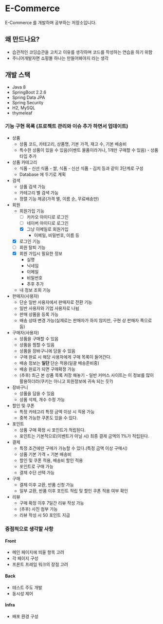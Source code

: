 # E-Commerce

E-Commerce 를 개발하며 공부하는 저장소입니다.

## 왜 만드나요?

- 습관적인 코딩습관을 고치고 이유를 생각하며 코드를 작성하는 연습을 하기 위함
- 주니어개발자면 쇼핑몰 하나는 만들어봐야지 라는 생각

## 개발 스택

- Java 8
- SpringBoot 2.2.6
- Spring Data JPA
- Spring Security
- H2, MySQL
- thymeleaf

### 기능 구현 목록 (프로젝트 관리와 이슈 추가 하면서 업데이트)

- 상품
    - 상품 코드, 카테고리, 상품명, 기본 가격, 재고 수, 기본 배송비
    - 특수한 상품이 있을 수 있음(이벤트 물품이라거나, 1개만 구매할 수 있음) - 상품 타입 추가
- 상품 카테고리
    - 식품 - 신선 식품 - 쌀, 식품 - 신선 식품 - 김치 등과 같이 3단계로 구성
    - Database 에 두기로 계획
- 검색
    - 상품 검색 가능
    - 카테고리 별 검색 가능
    - 정렬 기능 제공(가격 별, 이름 순, 무료배송만)
- 회원
    - 회원가입 기능
        - [ ] 카카오 아이디로 로그인
        - [ ] 네이버 아이디로 로그인
        - [x] 그냥 이메일로 회원가입
            - 이메일, 비밀번호, 이름 등
    - [x] 로그인 기능
    - [ ] 회원 탈퇴 기능
    - [x] 회원 가입시 필요한 정보
        - 실명
        - 닉네임
        - 이메일
        - 비밀번호
        - 추후 추가
    - 내 정보 조회 기능
- 판매자(사용자)
    - 단순 일반 사용자에서 판매자로 전환 기능
    - 일반 사용자와 기업 사용자로 나뉨
    - 판매 상품을 등록 가능
    - 배송 상태 변경 가능(실제로는 판매자가 하지 않지만, 구현 상 판매자 쪽으로 둠)
- 구매자(사용자)
    - 상품을 구매할 수 있음
    - 상품을 찜할 수 있음
    - 상품을 장바구니에 담을 수 있음
    - 구매 완료 시 해당 사용자에게 구매 목록이 들어간다.
    - 배송 정보는 **일단** 단순 적용(일괄 배송준비중)
    - 배송 완료가 되면 구매확정 가능
    - (추후) 최근 본 상품 목록 저장 해놓기 - 일반 커머스 사이트는 이 정보를 많이 활용하더라(쿠키는 아니고 회원정보에 귀속 되는 듯?)
- 장바구니
    - 상품을 담을 수 있음
    - 상품 삭제, 개수 수정 가능
- 할인 및 쿠폰
    - 특정 카테고리 특정 금액 이상 시 적용 가능
    - 중복 가능한 쿠폰도 있을 수 있다.
- 포인트
    - 상품 구매 확정 시 포인트가 적립된다.
    - 포인트는 기본적으로(이벤트가 아닐 시) 최종 결제 금액의 1%가 적립된다.
- 결제
    - 특정 조건에만 구매가 가능할 수 있다.(특정 금액 이상 구매시)
    - 상품 기본 가격 + 기본 배송비
    - 할인 및 쿠폰 적용, 배송비 할인 적용
    - 포인트로 구매 가능
    - 결제 수단 선택 가능
- 구매
    - 결제 이후 교환, 반품 신청 가능
    - 일부 교환, 반품 이후 포인트 적립 및 할인 쿠폰 적용 여부 확인
- 리뷰
    - 구매 확정 이후 7일간 리뷰 작성 가능
    - (추후) 사진 첨부 가능
    - 리뷰 작성 시 50 포인트 지급
    
### 중점적으로 생각할 사항

#### Front

- 메인 페이지에 띄울 항목 고려
- 각 페이지 구성
- 프론트 프레임 워크의 장점 고려

#### Back

- 테스트 주도 개발
- 동시성 제어

#### Infra

- 배포 환경 구성